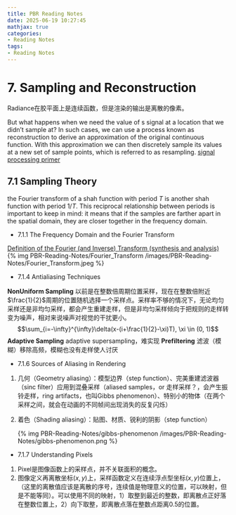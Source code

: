 ```yaml
---
title: PBR Reading Notes
date: 2025-06-19 10:27:45
mathjax: true
categories:
- Reading Notes
tags: 
- Reading Notes
---
```


# 7. Sampling and Reconstruction

Radiance在胶平面上是连续函数，但是渲染的输出是离散的像素。

 But what happens when we need the value of s signal at a location that we didn’t sample at?  In such cases, we can use a process known as reconstruction to derive an approximation of the original continuous function. With this approximation we can then discretely sample its values at a new set of sample points, which is referred to as resampling.
[signal processing primer](https://therealmjp.github.io/posts/signal-processing-primer/)


## 7.1 Sampling Theory

the Fourier transform of a shah function with period $T$ is another shah function with period $1/T$. This reciprocal relationship between periods is important to keep in mind: it means that if the samples are farther apart in the spatial domain, they are closer together in the frequency domain.

- 7.1.1 The Frequency Domain and the Fourier Transform

[Definition of the Fourier (and Inverse) Transform (synthesis and analysis)](https://lpsa.swarthmore.edu/Fourier/Xforms/FXformIntro.html)
{% img PBR-Reading-Notes/Fourier_Transform /images/PBR-Reading-Notes/Fourier_Transform.jpeg %}

- 7.1.4 Antialiasing Techniques

**NonUniform Sampling** 以前是在整数倍周期位置采样，现在在整数倍附近$\frac{1}{2}$周期的位置随机选择一个采样点。采样率不够的情况下，无论均匀采样还是非均匀采样，都会产生重建走样，但是非均匀采样倾向于把规则的走样转变为噪声，相对来说噪声对视觉的干扰更小。
  $$\sum_{i=-\infty}^{\infty}\delta(x-(i+\frac{1}{2}-\xi)T), \xi \in (0, 1)$$
**Adaptive Sampling** adaptive supersampling，难实现
**Prefiltering** 滤波（模糊）移除高频，模糊也没有走样使人讨厌
- 7.1.6 Sources of Aliasing in Rendering
1. 几何（Geometry aliasing）：模型边界（step function）、完美重建滤波器（sinc filter）应用到混叠采样（aliased samples，or 走样采样？，会产生振铃走样，ring artifacts，也叫Gibbs phenomenon）、特别小的物体（在两个采样之间，就会在动画的不同帧间出现消失的反复闪烁）
2. 着色（Shading aliasing）：贴图、材质、锐利的阴影（step function）
   
   {% img PBR-Reading-Notes/gibbs-phenomenon /images/PBR-Reading-Notes/gibbs-phenomenon.png %}

- 7.1.7 Understanding Pixels

1. Pixel是图像函数上的采样点，并不关联面积的概念。
2. 图像定义再离散坐标$(x,y)$上，采样函数定义在连续浮点型坐标$(x,y)$位置上，（这里的离散值应该是离散的序号，连续值是物理意义的位置，可以映射，但是不能等同）。可以使用不同的映射，1）取整到最近的整数，即离散点正好落在整数位置上，2）向下取整，即离散点落在整数点距离0.5的位置。
